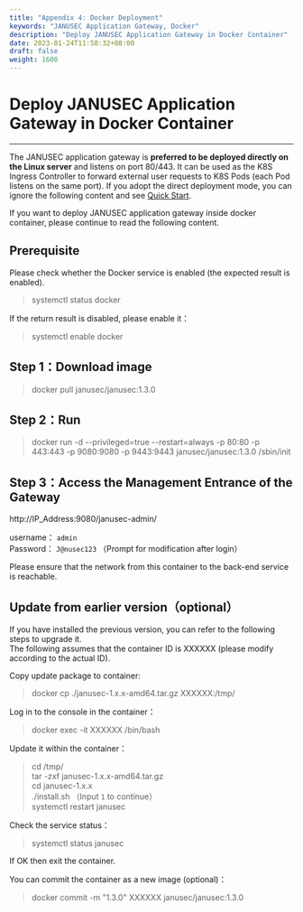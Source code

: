 ```yaml
---
title: "Appendix 4: Docker Deployment"
keywords: "JANUSEC Application Gateway, Docker"
description: "Deploy JANUSEC Application Gateway in Docker Container"
date: 2023-01-24T11:58:32+08:00
draft: false
weight: 1600
---
```


# Deploy JANUSEC Application Gateway in Docker Container  
----

The JANUSEC application gateway is **preferred to be deployed directly on the Linux server** and listens on port 80/443. It can be used as the K8S Ingress Controller to forward external user requests to K8S Pods (each Pod listens on the same port). If you adopt the direct deployment mode, you can ignore the following content and see [Quick Start](/cn/quick-start/).  

If you want to deploy JANUSEC application gateway inside docker container, please continue to read the following content.   


## Prerequisite  

Please check whether the Docker service is enabled (the expected result is enabled).  

> systemctl status docker  

If the return result is disabled, please enable it： 

> systemctl enable docker  
 

## Step 1：Download image 

> docker pull janusec/janusec:1.3.0   


## Step 2：Run    

> docker run -d --privileged=true --restart=always -p 80:80 -p 443:443 -p 9080:9080 -p 9443:9443 janusec/janusec:1.3.0 /sbin/init   

## Step 3：Access the Management Entrance of the Gateway  

http://IP_Address:9080/janusec-admin/   

username： `admin`   
Password： `J@nusec123` （Prompt for modification after login）  

Please ensure that the network from this container to the back-end service is reachable.   


## Update from earlier version（optional）   

If you have installed the previous version, you can refer to the following steps to upgrade it.    
The following assumes that the container ID is XXXXXX (please modify according to the actual ID).  

Copy update package to container:  

> docker cp ./janusec-1.x.x-amd64.tar.gz XXXXXX:/tmp/   

Log in to the console in the container：  

> docker exec -it XXXXXX /bin/bash   

Update it within the container：  

> cd /tmp/  
> tar -zxf janusec-1.x.x-amd64.tar.gz  
> cd janusec-1.x.x  
> ./install.sh   （Input `1` to continue）   
> systemctl restart janusec  

Check the service status：

> systemctl status janusec  

If OK then exit the container.

You can commit the container as a new image (optional)：  

> docker commit -m "1.3.0" XXXXXX janusec/janusec:1.3.0   

